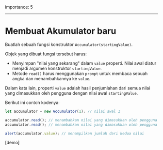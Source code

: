 importance: 5

---

# Membuat Akumulator baru

Buatlah sebuah fungsi konstruktor `Accumulator(startingValue)`.

Objek yang dibuat fungsi tersebut harus:

- Menyimpan "nilai yang sekarang" dalam `value` properti. Nilai awal diatur menjadi argumen konstruktor `startingValue`.
- Metode `read()` harus menggunakan `prompt` untuk membaca sebuah angka dan menambahkannya ke `value`.

Dalam kata lain, properti `value` adalah hasil penjumlahan dari semua nilai yang dimasukkan oleh pengguna dengan nilai awal `startingValue`.

Berikut ini contoh kodenya:

```js
let accumulator = new Accumulator(1); // nilai awal 1

accumulator.read(); // menambahkan nilai yang dimasukkan oleh pengguna
accumulator.read(); // menambahkan nilai yang dimasukkan oleh pengguna

alert(accumulator.value); // menampilkan jumlah dari kedua nilai
```

[demo]
